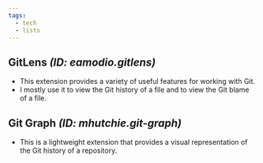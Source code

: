```yaml
---
tags:
  - tech
  - lists
---
```


## GitLens *(ID: eamodio.gitlens)*

- This extension provides a variety of useful features for working with Git.
- I mostly use it to view the Git history of a file and to view the Git blame of a file.

## Git Graph *(ID: mhutchie.git-graph)*

- This is a lightweight extension that provides a visual representation of the Git history of a repository.